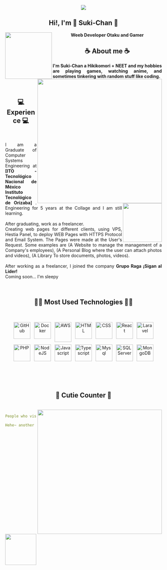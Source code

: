 <div align="center">
  
![](https://typograssy.deno.dev/api?text=Suki-Chan!&l0=none&bg=none&frame=none&speed=100&comment=)
  
</div>
 
<h2 align="center">Hi!, I'm 💜 Suki-Chan 💜</h2>
<a href="https://github.com/lSukiChanl"><img align="left" width="150" src="https://cdn.discordapp.com/attachments/620099038414635030/1153727760414539848/MinionD.png"></a>
<a href="https://discord.com/users/317527070576214018"><img align="right" width="400" src="https://lanyard.kyrie25.me/api/317527070576214018?imgStyle=square&gradient=e9d6d5-e9d6d5-f3b1b4-ffffff&bg=0d1117"></a>

<p align="center"> <b> Weeb Developer Otaku and Gamer </b> </p>

<h2 align="center">☕ About me ☕</h2>
<p align="justify"> <b> I'm Suki-Chan a Hikikomori + NEET and my hobbies are playing games, watching anime, and sometimes tinkering with random stuff like coding. </b> </p>

<br>
<h2 align="center">💻 Experience 💻</h2>
<br>
<a href="https://github.com/lSukiChanl"><img align="right" width="125" src="https://media.discordapp.net/attachments/620099038414635030/1153723538151313459/dd.png"></a>
<p align="justify"> 
I am a Graduate of Computer Systems Engineering at <b> [ITO - Tecnológico Nacional de México Instituto Tecnológico de Orizaba] </b>. Engineering for 5 years at the Collage and I am still learning.
<br><br>
After graduating, work as a freelancer.
<br>
Creating web pages for different clients, using VPS, Hestia Panel, to deploy WEB Pages with HTTPS Protocol and Email System. The Pages were made at the User's Request. Some examples are (A Website to manage the management of a Company's employees), (A Personal Blog where the user can attach photos and videos), (A Library To store documents, photos, videos).
<br><br>
After working as a freelancer, I joined the company <b> Grupo Raga ¡Sigan al Lider!</b>
<br>
Coming soon... I'm sleepy
</p>

<br>
<h2 align="center">🧑‍💻 Most Used Technologies 🧑‍💻</h2>
<br>
<p align="center">
	<img src="https://cdn.jsdelivr.net/gh/devicons/devicon/icons/github/github-original.svg" alt="GitHub" width="54" height5464" style="vertical-align:top; margin:4px;">
	<img src="https://cdn.jsdelivr.net/gh/devicons/devicon/icons/docker/docker-plain.svg" alt="Docker" width="54" height="54" style="vertical-align:top; margin:4px;">
	<img src="https://cdn.jsdelivr.net/gh/devicons/devicon/icons/amazonwebservices/amazonwebservices-original.svg" alt="AWS" width="54" height="64" style="vertical-align:top; margin:4px;">
	<img src="https://cdn.jsdelivr.net/gh/devicons/devicon/icons/html5/html5-plain.svg" alt="HTML" width="54" height="54" style="vertical-align:top; margin:4px;">
  	<img src="https://cdn.jsdelivr.net/gh/devicons/devicon/icons/css3/css3-plain.svg" alt="CSS" width="54" height="54" style="vertical-align:top; margin:4px;">
	<img src="https://cdn.jsdelivr.net/gh/devicons/devicon/icons/react/react-original.svg" alt="React" width="54" height="54" style="vertical-align:top; margin:4px;">
	<img src="https://cdn.jsdelivr.net/gh/devicons/devicon/icons/laravel/laravel-plain.svg" alt="Laravel" width="54" height="54" style="vertical-align:top; margin:4px;">
	<img src="https://cdn.jsdelivr.net/gh/devicons/devicon/icons/php/php-plain.svg" alt="PHP" width="54" height="54" style="vertical-align:top; margin:4px;">
	<img src="https://cdn.jsdelivr.net/gh/devicons/devicon/icons/nodejs/nodejs-original.svg" alt="NodeJS" width="54" height="54" style="vertical-align:top; margin:4px;">
	<img src="https://cdn.jsdelivr.net/gh/devicons/devicon/icons/javascript/javascript-plain.svg" alt="Javascript" width="54" height="54" style="vertical-align:top; margin:4px;">
	<img src="https://cdn.jsdelivr.net/gh/devicons/devicon/icons/typescript/typescript-plain.svg" alt="Typescript" width="54" height="54" style="vertical-align:top; margin:4px;">
	<img src="https://cdn.jsdelivr.net/gh/devicons/devicon/icons/mysql/mysql-plain.svg" alt="Mysql" width="54" height="54" style="vertical-align:top; margin:4px;">
	<img src="https://cdn.jsdelivr.net/gh/devicons/devicon/icons/microsoftsqlserver/microsoftsqlserver-plain.svg" alt="SQLServer" width="54" height="54" style="vertical-align:top; margin:4px;">
	<img src="https://cdn.jsdelivr.net/gh/devicons/devicon/icons/mongodb/mongodb-plain.svg" alt="MongoDB" width="54" height="54" style="vertical-align:top; margin:4px;">
</p>
<h2></h2>
<br>

<br>
<h2 align="center">🧋 Cutie Counter 🧋</h2>
<br>
<a href="https://discord.com/users/738748102311280681"><img align="right" width=400 src="https://moe-counter.glitch.me/get/@lSukiChanl?theme=rule34"></a>
<a href="https://github.com/lSukiChanl"><img align="left" width="100" src="https://cdn.discordapp.com/attachments/1077108830862839848/1130676248843137035/105634085_p12.png"></a>

```yaml
People who visit my profile :3.

Hehe~ another cutie has been caught.
```
